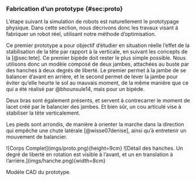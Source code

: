 ### Fabrication d’un prototype {#sec:proto}

L’étape suivant la simulation de robots est naturellement le prototypage physique. Dans cette section, nous décrivons
donc les travaux visant à fabriquer un robot réel, utilisant notre méthode d’optimisation.

Ce premier prototype a pour objectif d’étudier en situation réelle l’effet de la stabilisation de la tête par rapport à
la verticale, en suivant les concepts de la [@sec:tete]. Ce premier bipède doit rester le plus simple possible. Nous
utilisons donc un modèle composé de deux jambes, attachées au buste par des hanches à deux degrés de liberté. Le
premier permet à la jambe de se balancer d’avant en arrière, et le second permet de lever la jambe pour éviter qu’elle
heurte le sol au mauvais moment, de la même manière que ce qui a été réalisé par @bhounsule14, mais pour un bipède.

Deux bras sont également présents, et servent à contrecarrer le moment de lacet créé par le balancier des jambes. Et
bien sûr, un cou articulé vise à stabiliser la tête verticalement.

Les pieds sont arrondis, de manière à orienter la marche dans la direction qui empêche une chute latérale
[@wisse07denise], ainsi qu’à entretenir un mouvement de balancier.

<div id="fig:proto">
![Corps Complet](imgs/proto.png){height=9cm}
![Détail des hanches. Un degré de liberté en rotation est visible à l’avant, et un en translation à
l’arrière.](imgs/hanche.png){width=8cm}

Modèle CAD du prototype.
</div>
